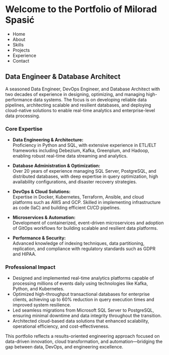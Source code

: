 # Welcome to the Portfolio of Milorad Spasić

- Home  
- About  
- Skills  
- Projects  
- Experience  
- Contact  

## Data Engineer & Database Architect

A seasoned Data Engineer, DevOps Engineer, and Database Architect with two decades of experience in designing, optimizing, and managing high-performance data systems. The focus is on developing reliable data pipelines, architecting scalable and resilient databases, and deploying cloud-native solutions to enable real-time analytics and enterprise-level data processing.

### Core Expertise

- **Data Engineering & Architecture:**  
  Proficiency in Python and SQL, with extensive experience in ETL/ELT frameworks including Debezium, Kafka, Greenplum, and Hadoop, enabling robust real-time data streaming and analytics.

- **Database Administration & Optimization:**  
  Over 20 years of experience managing SQL Server, PostgreSQL, and distributed databases, with deep expertise in query optimization, high availability configurations, and disaster recovery strategies.

- **DevOps & Cloud Solutions:**  
  Expertise in Docker, Kubernetes, Terraform, Ansible, and cloud platforms such as AWS and GCP. Skilled in implementing infrastructure as code (IaC) and building efficient CI/CD pipelines.

- **Microservices & Automation:**  
  Development of containerized, event-driven microservices and adoption of GitOps workflows for building scalable and resilient data platforms.

- **Performance & Security:**  
  Advanced knowledge of indexing techniques, data partitioning, replication, and compliance with regulatory standards such as GDPR and HIPAA.

### Professional Impact

- Designed and implemented real-time analytics platforms capable of processing millions of events daily using technologies like Kafka, Python, and Kubernetes.  
- Optimized high-throughput transactional databases for enterprise clients, achieving up to 60% reduction in query execution times and improved system resilience.  
- Led seamless migrations from Microsoft SQL Server to PostgreSQL, ensuring minimal downtime and data integrity throughout the transition.  
- Architected cloud-based data solutions that enhanced scalability, operational efficiency, and cost-effectiveness.

This portfolio reflects a results-oriented engineering approach focused on data-driven innovation, cloud transformation, and automation—bridging the gap between data, DevOps, and engineering excellence.
